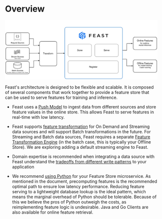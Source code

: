 # Overview

![Feast Architecture Diagram](<../../assets/feast_marchitecture.png>)

Feast's architecture is designed to be flexible and scalable. It is composed of several components that work together to provide a feature store that can be used to serve features for training and inference.

* Feast uses a [Push Model](push-vs-pull-model.md) to ingest data from different sources and store feature values in the 
online store. 
This allows Feast to serve features in real-time with low latency.

* Feast supports [feature transformation](feature-transformation.md) for On Demand and Streaming data sources and
  will support Batch transformations in the future. For Streaming and Batch data sources, Feast requires a separate 
[Feature Transformation Engine](feature-transformation.md#feature-transformation-engines) (in the batch case, this is 
typically your Offline Store). We are exploring adding a default streaming engine to Feast.

* Domain expertise is recommended when integrating a data source with Feast understand the [tradeoffs from different
  write patterns](write-patterns.md) to your application

* We recommend [using Python](language.md) for your Feature Store microservice. As mentioned in the document, precomputing features is the recommended optimal path to ensure low latency performance. Reducing feature serving to a lightweight database lookup is the ideal pattern, which means the marginal overhead of Python should be tolerable. Because of this we believe the pros of Python outweigh the costs, as reimplementing feature logic is undesirable. Java and Go Clients are also available for online feature retrieval.
